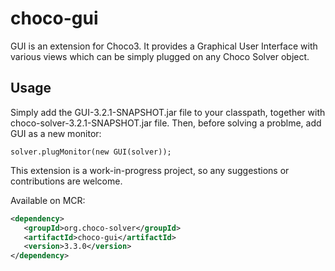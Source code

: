 choco-gui
=========

GUI is an extension for Choco3.
It provides a Graphical User Interface with various views which can be simply plugged on any Choco Solver object.

Usage
-----

Simply add the GUI-3.2.1-SNAPSHOT.jar file to your classpath, together with choco-solver-3.2.1-SNAPSHOT.jar file.
Then, before solving a problme, add GUI as a new monitor:


```solver.plugMonitor(new GUI(solver));```


This extension is a work-in-progress project, so any suggestions or contributions are welcome.

Available on MCR:

``` xml
<dependency>
   <groupId>org.choco-solver</groupId>
   <artifactId>choco-gui</artifactId>
   <version>3.3.0</version>
</dependency>
```